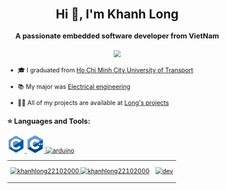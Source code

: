 <h1 align="center">
  Hi 👋, I'm Khanh Long
</h1>
<h3 align="center">
  A passionate embedded software developer from VietNam
</h3>
<h3 align="center">
  <img src="https://img.icons8.com/clouds/1x/vietnam--v2.png"/>
</h3>

- 🎓 I graduated from [Ho Chi Minh City University of Transport](https://ut.edu.vn/)

- 📚 My major was [Electrical engineering](https://daotao.ut.edu.vn/?mid=43)

- 👨‍💻 All of my projects are available at [Long's projects](https://github.com/khanhlong22102000?tab=repositories)


<p align="left">
 </p>
  <h3 align="left">
   ⭐️ Languages and Tools:
</h3>
 <p align="left">  
  <a href="https://www.cprogramming.com/" target="_blank" rel="noreferrer"> 
  <img src="https://raw.githubusercontent.com/devicons/devicon/master/icons/c/c-original.svg" alt="c" width="40" height="40"/> 
 </a> 
  <a href="https://www.w3schools.com/cpp/" target="_blank" rel="noreferrer"> 
  <img src="https://raw.githubusercontent.com/devicons/devicon/master/icons/cplusplus/cplusplus-original.svg" alt="cplusplus" width="40" height="40"/> 
 </a> 
  <a href="https://www.arduino.cc/" target="_blank" rel="noreferrer"> 
  <img src="https://cdn.worldvectorlogo.com/logos/arduino-1.svg" alt="arduino" width="40" height="40"/> 
</p>

<table style="width:100%;">
  <tr>
    <td>
      <img src="https://github-readme-stats.vercel.app/api/top-langs/?username=khanhlong22102000&bg_color=FFFFFF00&text_color=179fa3&layout=compact&hide=CSS&langs_count=10&custom_title=Top%20Languages%20are%20used" alt="khanhlong22102000" width="100%"/>
      <img src="https://github-readme-stats.vercel.app/api?username=khanhlong22102000&bg_color=FFFFFF00&text_color=179fa3&show_icons=true&count_private=true&include_all_commits=true&custom_title=Activities%20on%20Github" alt="khanhlong22102000" width="100%"/>
    </td>
    <td>
      <p align="center"> 
        <img src="https://cdn.dribbble.com/users/1059583/screenshots/4171367/coding-freak.gif" alt="dev" width="100%"/>
      </p>
    </td>
  </tr>
</table>
